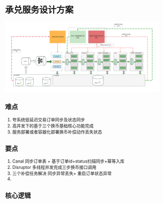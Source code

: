 # 承兑服务设计方案


![img.png](img.png)


## 难点

1. 夸系统低延迟交易订单同步及状态同步
2. 高并发下的基于三个换币基础核心功能完成
3. 服务部署或者容器化部署换币补偿动作丢失状态

## 要点

1. Canal 同步订单表 + 基于订单id+status扫描同步+幂等入库
2. Disruptor 多线程并发完成三步换币接口调用
3. 三个补偿任务解决 同步异常丢失+ 重启订单状态异常
4. 

## 核心逻辑


